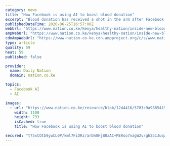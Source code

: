 ```yaml
---
category: news
title: "How Facebook is using AI to boost blood donation"
excerpt: "Blood donation has received a shot in the arm after Facebook launched a nationwide drive through its social network. The application of Artificial Intelligence (AI) in solving various health challenges is gradually gaining momentum in the world."
publishedDateTime: 2020-06-25T16:57:00Z
webUrl: "https://www.nation.co.ke/kenya/healthy-nation/inside-new-blood-donation-strategy--1244414"
ampWebUrl: "https://www.nation.co.ke/kenya/healthy-nation/inside-new-blood-donation-strategy--1244414?view=htmlamp"
cdnAmpWebUrl: "https://www-nation-co-ke.cdn.ampproject.org/c/s/www.nation.co.ke/kenya/healthy-nation/inside-new-blood-donation-strategy--1244414?view=htmlamp"
type: article
quality: 59
heat: 59
published: false

provider:
  name: Daily Nation
  domain: nation.co.ke

topics:
  - Facebook AI
  - AI

images:
  - url: "https://www.nation.co.ke/resource/blob/1244416/5783c9a938541945de681f648d145fc0/bloodimage-data.jpg"
    width: 1100
    height: 733
    isCached: true
    title: "How Facebook is using AI to boost blood donation"

secured: "t75xCOtb9ywCL0P/kml7FiDRz/arDm0HjB0aAC+MERso7nagW2v/gh251JuqwK0zAhhUIz+fpwOqXAwLmWl75mBIIizPByrRAqFG85Kp+8wRGfaCfza7i8xksr1/QdYI3g7gKsiZ1n4sTQGLVHUxVUSFGEhgpSd3760rBK6fQ1fqz3fZ2kUHefeX8hzdlScyCUwn+TJW3ozmTpyTptW5Z4sh99Mv76C7JFLgDfP97h/55LyQ8zEMkgxVjHdmy6oqMkZAioO32Dm712s7DBTN6+Pz3p+otSXVYWOEwcp5bKZxGjtOhdSUBEc7u6jVix3415xSQmPckDXI9kOl7wiYZg==;Et0MIkmZDmKx3XZBatHFfw=="
---
```


